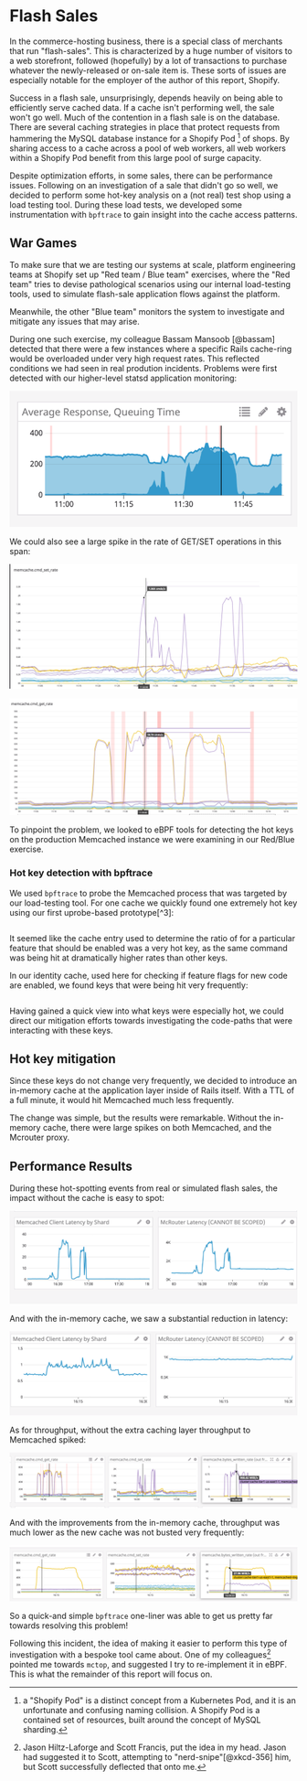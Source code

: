 # Flash Sales

In the commerce-hosting business, there is a special class of merchants that
run "flash-sales". This is characterized by a huge number of visitors to a web
storefront, followed (hopefully) by a lot of transactions to purchase whatever
the newly-released or on-sale item is. These sorts of issues are especially
notable for the employer of the author of this report, Shopify.

Success in a flash sale, unsurprisingly, depends heavily on being able to
efficiently serve cached data. If a cache isn't performing well, the sale won't
go well. Much of the contention in a flash sale is on the database. There are
several caching strategies in place that protect requests from hammering the
MySQL database instance for a Shopify Pod [^10] of shops. By sharing access to
a cache across a pool of web workers, all web workers within a Shopify Pod
benefit from this large pool of surge capacity.

Despite optimization efforts, in some sales, there can be performance issues.
Following on an investigation of a sale that didn't go so well, we decided to
perform some hot-key analysis on a (not real) test shop using a load testing
tool. During these load tests, we developed some instrumentation with
`bpftrace` to gain insight into the cache access patterns.

## War Games

To make sure that we are testing our systems at scale, platform engineering
teams at Shopify set up "Red team / Blue team" exercises, where the "Red team"
tries to devise pathological scenarios using our internal load-testing tools,
used to simulate flash-sale application flows against the platform.

Meanwhile, the other "Blue team" monitors the system to investigate and
mitigate any issues that may arise.

During one such exercise, my colleague Bassam Mansoob [@bassam] detected
that there were a few instances where a specific Rails cache-ring would be
overloaded under very high request rates. This reflected conditions we had seen
in real prodution incidents. Problems were first detected with our
higher-level statsd application monitoring:

![](img/request-queueing.png)

We could also see a large spike in the rate of GET/SET operations in this span:

![](img/set-rate.png)

![](img/get-rate.png)

To pinpoint the problem, we looked to eBPF tools for detecting the hot keys on
the production Memcached instance we were examining in our Red/Blue exercise.

### Hot key detection with bpftrace

We used `bpftrace` to probe the Memcached process that was targeted by our
load-testing tool. For one cache we quickly found one extremely hot key using
our first uprobe-based prototype[^3]:


```{.awk include=src/bpftrace-rails-keys.txt}
```

It seemed like the cache entry used to determine the ratio of for a particular
feature that should be enabled was a very hot key, as the same command was
being hit at dramatically higher rates than other keys.

In our identity cache, used here for checking if feature flags for new code are
enabled, we found keys that were being hit very frequently:

```{.awk include=src/bpftrace-feature-keys.txt}
```

Having gained a quick view into what keys were especially hot, we could
direct our mitigation efforts towards investigating the code-paths that
were interacting with these keys.

## Hot key mitigation

Since these keys do not change very frequently, we decided to introduce
an in-memory cache at the application layer inside of Rails itself. With
a TTL of a full minute, it would hit Memcached much less frequently.

The change was simple, but the results were remarkable. Without the
in-memory cache, there were large spikes on both Memcached, and the Mcrouter
proxy.

## Performance Results

During these hot-spotting events from real or simulated flash sales,
the impact without the cache is easy to spot:

![](img/without-cache.png)

And with the in-memory cache, we saw a substantial reduction in latency:

![](img/with-cache.png)

As for throughput, without the extra caching layer throughput to Memcached
spiked:

![](img/without-cache-throughput.png)

And with the improvements from the in-memory cache, throughput was much lower
as the new cache was not busted very frequently:

![](img/with-cache-throughput.png)

So a quick-and simple `bpftrace` one-liner was able to get us pretty far
towards resolving this problem!

Following this incident, the idea of making it easier to perform this type of 
investigation with a bespoke tool came about. One of my colleagues[^4] pointed
me towards `mctop`, and suggested I try to re-implement it in eBPF. This is
what the remainder of this report will focus on.

[^4]: Jason Hiltz-Laforge and Scott Francis, put the idea in my head. Jason had
      suggested it to Scott, attempting to "nerd-snipe"[@xkcd-356] him, but Scott
      successfully deflected that onto me.
[^10]:  a "Shopify Pod" is a distinct concept from a Kubernetes Pod, and it is
      an unfortunate and confusing naming collision. A Shopify Pod is a 
      contained set of resources, built around the concept of MySQL sharding.
